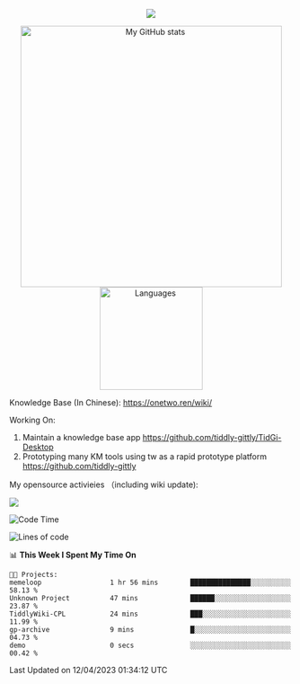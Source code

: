<a href="https://github.com/linonetwo">
    <p align="center">
        <img src="https://github-profile-trophy.vercel.app/?username=linonetwo&column=7&theme=onedark"/>
    </p>
</a>
<a align="center" href="https://github.com/linonetwo">
  <p align="center">
    <img src="https://github-readme-stats.vercel.app/api?username=linonetwo&show_icons=true&count_private=true" alt="My GitHub stats" width="465"/>
    <img src="https://github-readme-stats.vercel.app/api/top-langs/?username=linonetwo&layout=compact&langs_count=10" alt="Languages" height="183">
  </p>
</a>

Knowledge Base (In Chinese): https://onetwo.ren/wiki/

Working On: 

1. Maintain a knowledge base app https://github.com/tiddly-gittly/TidGi-Desktop
1. Prototyping many KM tools using tw as a rapid prototype platform https://github.com/tiddly-gittly

My opensource activieies （including wiki update):

![](https://visitor-badge.glitch.me/badge?page_id=linonetwo.linonetwo)

<!--START_SECTION:waka-->
![Code Time](http://img.shields.io/badge/Code%20Time-1%2C661%20hrs%2013%20mins-blue)

![Lines of code](https://img.shields.io/badge/From%20Hello%20World%20I%27ve%20Written-47.3%20million%20lines%20of%20code-blue)

📊 **This Week I Spent My Time On** 

```text
🐱‍💻 Projects: 
memeloop                 1 hr 56 mins        ███████████████░░░░░░░░░░   58.13 % 
Unknown Project          47 mins             ██████░░░░░░░░░░░░░░░░░░░   23.87 % 
TiddlyWiki-CPL           24 mins             ███░░░░░░░░░░░░░░░░░░░░░░   11.99 % 
gp-archive               9 mins              █░░░░░░░░░░░░░░░░░░░░░░░░   04.73 % 
demo                     0 secs              ░░░░░░░░░░░░░░░░░░░░░░░░░   00.42 % 
```


 Last Updated on 12/04/2023 01:34:12 UTC
<!--END_SECTION:waka-->
